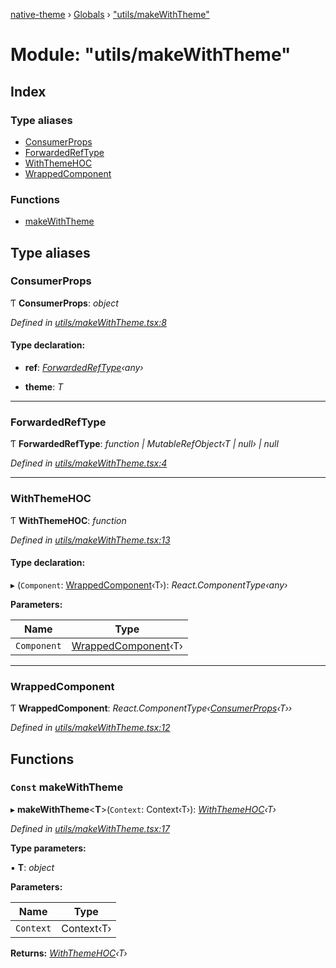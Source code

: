 [native-theme](../README.md) › [Globals](../globals.md) › ["utils/makeWithTheme"](_utils_makewiththeme_.md)

# Module: "utils/makeWithTheme"

## Index

### Type aliases

* [ConsumerProps](_utils_makewiththeme_.md#consumerprops)
* [ForwardedRefType](_utils_makewiththeme_.md#forwardedreftype)
* [WithThemeHOC](_utils_makewiththeme_.md#withthemehoc)
* [WrappedComponent](_utils_makewiththeme_.md#wrappedcomponent)

### Functions

* [makeWithTheme](_utils_makewiththeme_.md#const-makewiththeme)

## Type aliases

###  ConsumerProps

Ƭ **ConsumerProps**: *object*

*Defined in [utils/makeWithTheme.tsx:8](https://github.com/indigo-org/native-theme/blob/be1f6d8/src/utils/makeWithTheme.tsx#L8)*

#### Type declaration:

* **ref**: *[ForwardedRefType](_utils_makewiththeme_.md#forwardedreftype)‹any›*

* **theme**: *T*

___

###  ForwardedRefType

Ƭ **ForwardedRefType**: *function | MutableRefObject‹T | null› | null*

*Defined in [utils/makeWithTheme.tsx:4](https://github.com/indigo-org/native-theme/blob/be1f6d8/src/utils/makeWithTheme.tsx#L4)*

___

###  WithThemeHOC

Ƭ **WithThemeHOC**: *function*

*Defined in [utils/makeWithTheme.tsx:13](https://github.com/indigo-org/native-theme/blob/be1f6d8/src/utils/makeWithTheme.tsx#L13)*

#### Type declaration:

▸ (`Component`: [WrappedComponent](_utils_makewiththeme_.md#wrappedcomponent)‹T›): *React.ComponentType‹any›*

**Parameters:**

Name | Type |
------ | ------ |
`Component` | [WrappedComponent](_utils_makewiththeme_.md#wrappedcomponent)‹T› |

___

###  WrappedComponent

Ƭ **WrappedComponent**: *React.ComponentType‹[ConsumerProps](_utils_makewiththeme_.md#consumerprops)‹T››*

*Defined in [utils/makeWithTheme.tsx:12](https://github.com/indigo-org/native-theme/blob/be1f6d8/src/utils/makeWithTheme.tsx#L12)*

## Functions

### `Const` makeWithTheme

▸ **makeWithTheme**<**T**>(`Context`: Context‹T›): *[WithThemeHOC](_utils_makewiththeme_.md#withthemehoc)‹T›*

*Defined in [utils/makeWithTheme.tsx:17](https://github.com/indigo-org/native-theme/blob/be1f6d8/src/utils/makeWithTheme.tsx#L17)*

**Type parameters:**

▪ **T**: *object*

**Parameters:**

Name | Type |
------ | ------ |
`Context` | Context‹T› |

**Returns:** *[WithThemeHOC](_utils_makewiththeme_.md#withthemehoc)‹T›*
